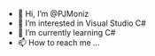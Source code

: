 - 👋 Hi, I’m @PJMoniz
- 👀 I’m interested in Visual Studio C#
- 🌱 I’m currently learning C#
- 📫 How to reach me ...

<!---
PJMoniz/PJMoniz is a ✨ special ✨ repository because its `README.md` (this file) appears on your GitHub profile.
You can click the Preview link to take a look at your changes.
--->
